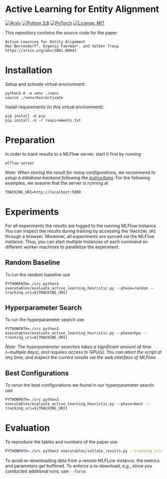 # Active Learning for Entity Alignment

[![Arxiv](https://img.shields.io/badge/arXiv-2001.08943-b31b1b)](https://arxiv.org/abs/2001.08943)
[![Python 3.8](https://img.shields.io/badge/Python-3.8-2d618c?logo=python)](https://docs.python.org/3.8/)
[![PyTorch](https://img.shields.io/badge/Made%20with-PyTorch-ee4c2c?logo=pytorch)](https://pytorch.org/docs/stable/index.html)
[![License: MIT](https://img.shields.io/badge/License-MIT-green.svg)](https://opensource.org/licenses/MIT)

This repository contains the source code for the paper

```
Active Learning for Entity Alignment
Max Berrendorf*, Evgeniy Faerman*, and Volker Tresp
https://arxiv.org/abs/2001.08943
```

# Installation

Setup and activate virtual environment:

```shell script
python3.8 -m venv ./venv
source ./venv/bin/activate
```

Install requirements (in this virtual environment):

```shell script
pip install -U pip
pip install -U -r requirements.txt
```

# Preparation

In order to track results to a MLFlow server, start it first by running

```shell script
mlflow server
```

_Note: When storing the result for many configurations, we recommend to setup a database backend following the [instructions](https://mlflow.org/docs/latest/tracking.html)._
For the following examples, we assume that the server is running at

```shell script
TRACKING_URI=http://localhost:5000
```

# Experiments

For all experiments the results are logged to the running MLFlow instance. You can inspect the results during training by accessing the `TRACKING_URI` through a browser.
Moreover, all experiments are synced via the MLFlow instance.
Thus, you can start multiple instances of each command on different worker machines to parallelize the experiment.

## Random Baseline

To run the random baseline use

```shell script
PYTHONPATH=./src python3 executables/evaluate_active_learning_heuristic.py --phase=random --tracking_uri=${TRACKING_URI}
```

## Hyperparameter Search

To run the hyperparameter search use

```shell script
PYTHONPATH=./src python3 executables/evaluate_active_learning_heuristic.py --phase=hpo --tracking_uri=${TRACKING_URI}
```

_Note: The hyperparameter searches takes a significant amount of time (~multiple days), and requires access to GPU(s). You can abort the script at any time, and inspect the current results via the web interface of MLFlow._

## Best Configurations

To rerun the best configurations we found in our hyperparameter search use

```shell script
PYTHONPATH=./src python3 executables/evaluate_active_learning_heuristic.py --phase=best --tracking_uri=${TRACKING_URI}
```

# Evaluation

To reproduce the tables and numbers of the paper use

```bash
PYTHONPATH=./src python3 executables/collate_results.py --tracking_uri=${TRACKING_URI}
```

To avoid re-downloading data from a remote MLFLow instance, the metrics and parameters get buffered. To enforce a re-download, e.g., since you conducted additional runs, use `--force`.